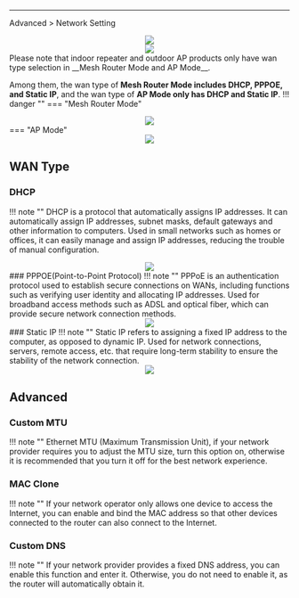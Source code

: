 
---
Advanced > Network Setting
<div style="text-align: center;">
	<img class="boxshadow" src="/images/wireless007.png">
</div>
<div style="text-align: center;">
	<img class="boxshadow" src="/images/repeaterwan006.png">
</div>
Please note that indoor repeater and outdoor AP products only have wan type selection in __Mesh Router Mode and AP Mode__. 

Among them, the wan type of __Mesh Router Mode includes DHCP, PPPOE, and Static IP__, and the wan type of __AP Mode only has DHCP and Static IP__.
!!! danger ""
	=== "Mesh Router Mode"
		<div style="text-align: center;">
			<img class="boxshadow" src="/images/repeaterwan001.png">
		</div>
	=== "AP Mode"
		<div style="text-align: center;">
			<img class="boxshadow" src="/images/repeaterwan007.png">
		</div>
## __WAN Type__

### DHCP
!!! note ""
	DHCP is a protocol that automatically assigns IP addresses. It can automatically assign IP addresses, subnet masks, default gateways and other information to computers.
	Used in small networks such as homes or offices, it can easily manage and assign IP addresses, reducing the trouble of manual configuration.

<div style="text-align: center;">
    <img class="boxshadow" src="/images/repeaterwan003.png">
</div>
### PPPOE(Point-to-Point Protocol)
!!! note ""
	PPPoE is an authentication protocol used to establish secure connections on WANs, including functions such as verifying user identity and allocating IP addresses.
	Used for broadband access methods such as ADSL and optical fiber, which can provide secure network connection methods.

<div style="text-align: center;">
    <img class="boxshadow" src="/images/repeaterwan005.png">
</div>
### Static IP
!!! note ""
	Static IP refers to assigning a fixed IP address to the computer, as opposed to dynamic IP.
	 Used for network connections, servers, remote access, etc. that require long-term stability to ensure the stability of the network connection.


<div style="text-align: center;">
    <img class="boxshadow" src="/images/repeaterwan002.png">
</div>



## __Advanced__



### Custom MTU
!!! note ""
	Ethernet MTU (Maximum Transmission Unit), if your network provider requires you to adjust the MTU size, turn this option on, otherwise it is recommended that you turn it off for the best network experience.

### MAC Clone
!!! note ""
	If your network operator only allows one device to access the Internet, you can enable and bind the MAC address so that other devices connected to the router can also connect to the Internet.

### Custom DNS
!!! note ""
	If your network provider provides a fixed DNS address, you can enable this function and enter it. Otherwise, you do not need to enable it, as the router will automatically obtain it.





